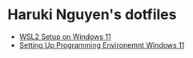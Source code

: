 # Haruki Nguyen's dotfiles

- [WSL2 Setup on Windows 11](./wikies/WSL.md)
- [Setting Up Programming Environemnt Windows 11](./wikies/Windows-11.md)
